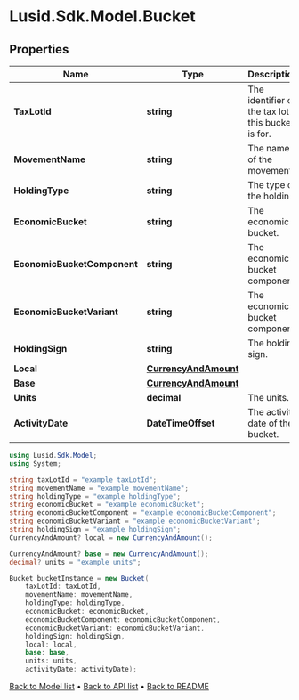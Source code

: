 # Lusid.Sdk.Model.Bucket

## Properties

Name | Type | Description | Notes
------------ | ------------- | ------------- | -------------
**TaxLotId** | **string** | The identifier of the tax lot this bucket is for. | [optional] 
**MovementName** | **string** | The name of the movement. | [optional] 
**HoldingType** | **string** | The type of the holding. | [optional] 
**EconomicBucket** | **string** | The economic bucket. | [optional] 
**EconomicBucketComponent** | **string** | The economic bucket component. | [optional] 
**EconomicBucketVariant** | **string** | The economic bucket component. | [optional] 
**HoldingSign** | **string** | The holding sign. | [optional] 
**Local** | [**CurrencyAndAmount**](CurrencyAndAmount.md) |  | [optional] 
**Base** | [**CurrencyAndAmount**](CurrencyAndAmount.md) |  | [optional] 
**Units** | **decimal** | The units. | [optional] 
**ActivityDate** | **DateTimeOffset** | The activity date of the bucket. | [optional] 

```csharp
using Lusid.Sdk.Model;
using System;

string taxLotId = "example taxLotId";
string movementName = "example movementName";
string holdingType = "example holdingType";
string economicBucket = "example economicBucket";
string economicBucketComponent = "example economicBucketComponent";
string economicBucketVariant = "example economicBucketVariant";
string holdingSign = "example holdingSign";
CurrencyAndAmount? local = new CurrencyAndAmount();

CurrencyAndAmount? base = new CurrencyAndAmount();
decimal? units = "example units";

Bucket bucketInstance = new Bucket(
    taxLotId: taxLotId,
    movementName: movementName,
    holdingType: holdingType,
    economicBucket: economicBucket,
    economicBucketComponent: economicBucketComponent,
    economicBucketVariant: economicBucketVariant,
    holdingSign: holdingSign,
    local: local,
    base: base,
    units: units,
    activityDate: activityDate);
```

[Back to Model list](../README.md#documentation-for-models) &#8226; [Back to API list](../README.md#documentation-for-api-endpoints) &#8226; [Back to README](../README.md)
